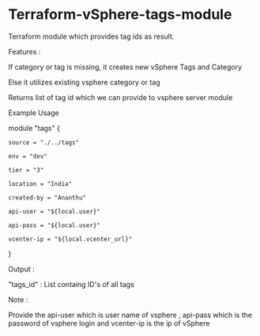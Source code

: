 # Terraform-vSphere-tags-module


Terraform module which provides tag ids as result.

Features : 

If category or tag is missing, it creates new vSphere Tags and Category 

Else it utilizes existing vsphere category or tag 

Returns list of tag id which we can provide to vsphere server module





Example Usage


module "tags" {

    source = "./../tags"

    env = "dev"

    tier = "3"

    location = "India"

    created-by = "Ananthu"

    api-user = "${local.user}" 

    api-pass = "${local.user}"

    vcenter-ip = "${local.vcenter_url}" 

}

Output :

"tags_id" : List containg ID's of all tags 


Note : 


Provide the api-user which is user name of vsphere , api-pass which is the password of vsphere login and vcenter-ip is the ip of vSphere 
